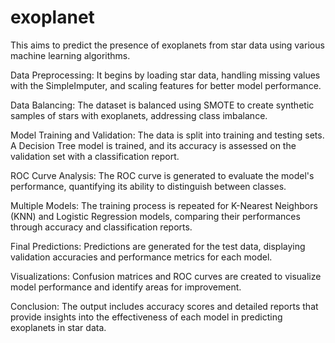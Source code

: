 # exoplanet

This aims to predict the presence of exoplanets from star data using various machine learning algorithms.

Data Preprocessing: It begins by loading star data, handling missing values with the SimpleImputer, and scaling features for better model performance.

Data Balancing: The dataset is balanced using SMOTE to create synthetic samples of stars with exoplanets, addressing class imbalance.

Model Training and Validation: The data is split into training and testing sets. A Decision Tree model is trained, and its accuracy is assessed on the validation set with a classification report.

ROC Curve Analysis: The ROC curve is generated to evaluate the model's performance, quantifying its ability to distinguish between classes.

Multiple Models: The training process is repeated for K-Nearest Neighbors (KNN) and Logistic Regression models, comparing their performances through accuracy and classification reports.

Final Predictions: Predictions are generated for the test data, displaying validation accuracies and performance metrics for each model.

Visualizations: Confusion matrices and ROC curves are created to visualize model performance and identify areas for improvement.

Conclusion: The output includes accuracy scores and detailed reports that provide insights into the effectiveness of each model in predicting exoplanets in star data.

